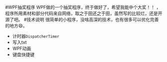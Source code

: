 #WPF抽奖程序
WPF做的一个抽奖程序，终于做好了，希望我能中个大奖！！ ，程序所用素材和部分代码来自网络，取之于田还之于田，虽然写的比较烂，还是开源了吧。
#技术说明
很简单的小程序，没啥高深的技术，也有很多可以优化完善的地方:smile:。
- 计时器`DispatcherTimer`
- 写入txt
- WPF动画
- 键盘快捷键